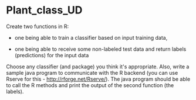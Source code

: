 Plant_class_UD
==============
Create two functions in R:

- one being able to train a classifier based on input training data,

- one being able to receive some non-labeled test data and return labels (predictions) for the input data

 

Choose any classifier (and package) you think it's appropriate. Also, write a sample java program to communicate with the R backend (you can use Rserve for this - http://rforge.net/Rserve/). The java program should be able to call the R methods and print the output of the second function (the labels).
